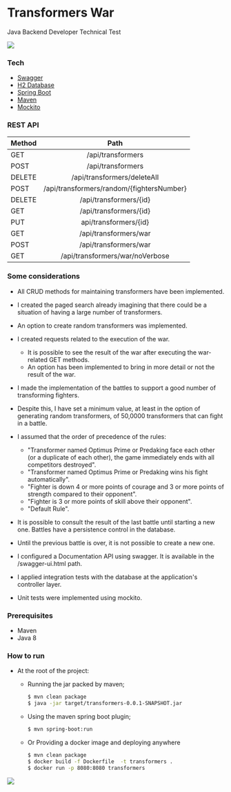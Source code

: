 # Transformers War
Java Backend Developer Technical Test

![](autobot.gif)

### Tech
  * [Swagger] 
  * [H2 Database] 
  * [Spring Boot] 
  * [Maven] 
  * [Mockito]

### REST API

| Method   |        Path                              |
|----------|:----------------------------------------:|
| GET      |    /api/transformers                     |
| POST     |    /api/transformers                     |
| DELETE   | /api/transformers/deleteAll              |
| POST     | /api/transformers/random/{fightersNumber}|
| DELETE   |    /api/transformers/{id}                |
| GET      |    /api/transformers/{id}                |
| PUT      |    api/transformers/{id}                 |
| GET      |    /api/transformers/war                 |
| POST     |    /api/transformers/war                 |
| GET      |    /api/transformers/war/noVerbose       |

### Some considerations

- All CRUD methods for maintaining transformers have been implemented.
- I created the paged search already imagining that there could be a situation of having a large number of transformers.
- An option to create random transformers was implemented.
- I created requests related to the execution of the war.
  - It is possible to see the result of the war after executing the war-related GET methods.
  - An option has been implemented to bring in more detail or not the result of the war.

- I made the implementation of the battles to support a good number of transforming fighters.
-  Despite this, I have set a minimum value, at least in the option of generating random transformers, of 50,0000 transformers that can fight in a battle.

- I assumed that the order of precedence of the rules:
  - "Transformer named Optimus Prime or Predaking face each other (or a duplicate of each other), the game immediately ends with all competitors destroyed".
  - "Transformer named Optimus Prime or Predaking wins his fight automatically".
  - "Fighter is down 4 or more points of courage and 3 or more points of strength compared to their opponent".
  - "Fighter is 3 or more points of skill above their opponent".
  - "Default Rule".

- It is possible to consult the result of the last battle until starting a new one. Battles have a persistence control in the database.

- Until the previous battle is over, it is not possible to create a new one.

- I configured a Documentation API using swagger. It is available in the /swagger-ui.html path.

- I applied integration tests with the database at the application's controller layer.

- Unit tests were implemented using mockito.

### Prerequisites

- Maven
- Java 8

### How to run

- At the root of the project:

  - Running the jar packed by maven;
    ```sh
    $ mvn clean package
    $ java -jar target/transformers-0.0.1-SNAPSHOT.jar 
    ``` 

  - Using the maven spring boot plugin;
    ```sh
    $ mvn spring-boot:run
    ```

  - Or Providing a docker image and deploying anywhere
    ```sh
    $ mvn clean package
    $ docker build -f Dockerfile  -t transformers .
    $ docker run -p 8080:8080 transformers
    ``` 

![](decepticon.gif)

[Swagger]: <https://swagger.io/>
[H2 Database]: <http://www.h2database.com/>
[Spring Boot]: <https://spring.io/>
[Maven]: <https://maven.apache.org/>
[Mockito]: <https://site.mockito.org/>